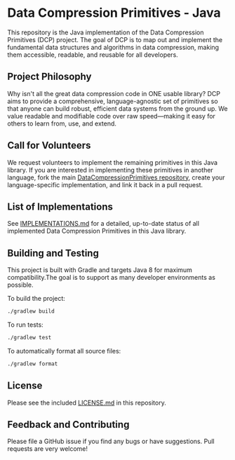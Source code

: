 # Data Compression Primitives - Java

This repository is the Java implementation of the Data Compression Primitives (DCP) project. The goal of DCP is to map out and implement the fundamental data structures and algorithms in data compression, making them accessible, readable, and reusable for all developers.

## Project Philosophy

Why isn't all the great data compression code in ONE usable library? DCP aims to provide a comprehensive, language-agnostic set of primitives so that anyone can build robust, efficient data systems from the ground up. We value readable and modifiable code over raw speed—making it easy for others to learn from, use, and extend.

## Call for Volunteers

We request volunteers to implement the remaining primitives in this Java library. If you are interested in implementing these primitives in another language, fork the main [DataCompressionPrimitives repository](https://github.com/DataCompressionPrimitives/DataCompressionPrimitives), create your language-specific implementation, and link it back in a pull request. 

## List of Implementations

See [IMPLEMENTATIONS.md](IMPLEMENTATIONS.md) for a detailed, up-to-date status of all implemented Data Compression Primitives in this Java library.

## Building and Testing

This project is built with Gradle and targets Java 8 for maximum compatibility.The goal is to support as many developer environments as possible.

To build the project:
```bash
./gradlew build
```

To run tests:
```bash
./gradlew test
```

To automatically format all source files:
```bash
./gradlew format
```

## License

Please see the included [LICENSE.md](LICENSE.md) in this repository.

## Feedback and Contributing

Please file a GitHub issue if you find any bugs or have suggestions. Pull requests are very welcome!
